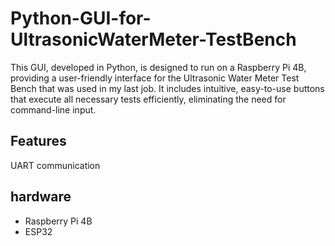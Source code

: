 # Python-GUI-for-UltrasonicWaterMeter-TestBench

This GUI, developed in Python, is designed to run on a Raspberry Pi 4B, providing a user-friendly interface for the Ultrasonic Water Meter Test Bench that was used in my last job. It includes intuitive, easy-to-use buttons that execute all necessary tests efficiently, eliminating the need for command-line input.

## Features
UART communication

## hardware 
- Raspberry Pi 4B
- ESP32 
